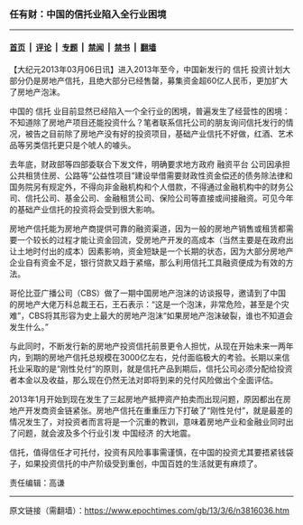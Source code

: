 ### 任有财：中国的信托业陷入全行业困境

---

#### [首页](../../../..?n3816036) &nbsp;|&nbsp; [评论](../../../../../epoch-comment?n3816036) &nbsp;|&nbsp; [专题](../../../../../epoch-special?n3816036) &nbsp;|&nbsp; [禁闻](../../../../../epoch-news?n3816036) &nbsp;|&nbsp; [禁书](../../../../../books?n3816036) &nbsp;|&nbsp; [翻墙](https://github.com/gfw-breaker/nogfw/blob/master/README.md?n3816036)


<div class="post_content" id="artbody" itemprop="articleBody">
 <!-- article content begin -->
 <p>
  【大纪元2013年03月06日讯】进入2013年至今，中国新发行的
  <ok href="https://www.epochtimes.com/gb/tag/%E4%BF%A1%E6%89%98.html">
   信托
  </ok>
  投资计划大部分仍是房地产信托，且绝大部分已经售罄，募集资金超60亿人民币，更加扩大了房地产泡沫。
 </p>
 <p>
  中国的
  <ok href="https://www.epochtimes.com/gb/tag/%E4%BF%A1%E6%89%98.html">
   信托
  </ok>
  业目前显然已经陷入一个全行业的困境，普遍发生了经营性的困境：不知道除了房地产项目还能投资什么？笔者联系信托公司的朋友询问信托发行的情况，被告之目前除了房地产没有好的投资项目，基础产业信托不好做，红酒、艺术品等另类信托更只是个唬人的噱头。
 </p>
 <p>
  去年底，财政部等四部委联合下发文件，明确要求地方政府
  <ok href="https://www.epochtimes.com/gb/tag/%E8%9E%8D%E8%B5%84%E5%B9%B3%E5%8F%B0.html">
   融资平台
  </ok>
  公司因承担公共租赁住房、公路等“公益性项目”建设举借需要财政性资金偿还的债务除法律和国务院另有规定外，不得向非金融机构和个人借款，不得通过金融机构中的财务公司、信托公司、基金公司、金融租赁公司、保险公司等直接或间接融资。可见今年的基础产业信托的投资将会受到很大影响。
 </p>
 <p>
  房地产信托能为房地产商提供可靠的融资渠道，因为一般的房地产销售或租赁都需要一个较长的过程才能让资金回流，受房地产开发的高成本（当然主要是在政府出让土地时付出的成本）因素影响，资金短缺是一个长期的状态，因为大部分房地产企业自有资金不足，银行贷款又趋于紧缩，那么利用信托工具融资便成为有效的方法。
 </p>
 <p>
  哥伦比亚广播公司（CBS）做了一期中国房地产泡沫的访谈报导，邀请到了中国的房地产大佬万科总裁王石，王石表示：“这是一个泡沫，非常危险，甚至是个灾难”，CBS将其形容为史上最大的房地产泡沫“如果房地产泡沫破裂，谁也不知道会发生什么。”
 </p>
 <p>
  与此同时，不断发行新的房地产投资信托前景更令人担忧，从现在开始未来一两年内，到期的房地产信托总规模在3000亿左右，兑付面临极大的考验。长期以来信托业采取的是“刚性兑付”的原则，就是信托产品到期后，信托公司必须分配给投资者本金以及收益，那么现在仍然无法对即将到来的兑付风险做出个全面评估。
 </p>
 <p>
  2013年1月开始到现在发生了三起房地产抵押资产拍卖而出现问题，原因都出在房地产开发商资金链紧张。房地产信托在重重压力下打破了“刚性兑付”，就是最差的情况发生了，对投资者而言将是一个沉重的教训，意味着房地产业和金融业同时出了问题，就会波及多个行业引发
  <ok href="https://www.epochtimes.com/gb/tag/%E4%B8%AD%E5%9B%BD%E7%BB%8F%E6%B5%8E.html">
   中国经济
  </ok>
  的大地震。
 </p>
 <p>
  信托，值得信任才可托付，投资有风险事事需谨慎，在中国的投资尤其要捂紧钱袋子，如果投资信托的中产阶级受到重创，中国百姓的生活就更有麻烦了。
 </p>
 <p>
  责任编辑：高谦
 </p>
 <!-- article content end -->
 <div id="below_article_ad">
 </div>
</div>


---

原文链接（需翻墙）：https://www.epochtimes.com/gb/13/3/6/n3816036.htm